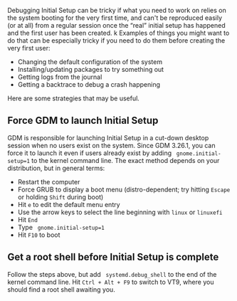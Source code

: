 Debugging Initial Setup can be tricky if what you need to work on relies on the
system booting for the very first time, and can't be reproduced easily (or at
all) from a regular session once the “real” initial setup has happened and the
first user has been created.
k
Examples of things you might want to do that can be especially tricky if you
need to do them before creating the very first user:

- Changing the default configuration of the system
- Installing/updating packages to try something out
- Getting logs from the journal
- Getting a backtrace to debug a crash happening

Here are some strategies that may be useful.

## Force GDM to launch Initial Setup

GDM is responsible for launching Initial Setup in a cut-down desktop session
when no users exist on the system. Since GDM 3.26.1, you can force it to launch
it even if users already exist by adding ` gnome.initial-setup=1` to the kernel
command line. The exact method depends on your distribution, but in general terms:

- Restart the computer
- Force GRUB to display a boot menu (distro-dependent; try hitting `Escape` or
  holding `Shift` during boot)
- Hit `e` to edit the default menu entry
- Use the arrow keys to select the line beginning with `linux` or `linuxefi`
- Hit `End`
- Type ` gnome.initial-setup=1`
- Hit `F10` to boot

## Get a root shell before Initial Setup is complete

Follow the steps above, but add ` systemd.debug_shell` to the end of the kernel
command line. Hit `Ctrl + Alt + F9` to switch to VT9, where you should find a
root shell awaiting you.
